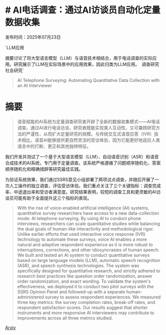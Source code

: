 # # AI电话调查：通过AI访谈员自动化定量数据收集

发布时间：2025年07月23日

`LLM应用

摘要讨论了将大型语言模型（LLM）与语音技术相结合，用于电话调查的实际应用。研究展示了LLM在实际场景中的应用效果，因此归类为LLM应用。` `调查研究` `社会研究`

> AI Telephone Surveying: Automating Quantitative Data Collection with an AI Interviewer

# 摘要

> 语音赋能的AI系统为定量调查研究者开辟了全新的数据收集模式——AI电话调查。通过AI进行电话访谈，研究者既能实现类人互动性，又可兼顾研究方法的严谨性，从而扩大定量研究的规模。与传统交互式语音应答（IVR）技术相比，语音AI能够提供更自然灵活的受访体验，因为它能更好地适应人类语言中的打断、更正和其他独特特征。

我们开发并测试了一个基于大型语言模型（LLM）、自动语音识别（ASR）和语音合成技术的AI系统，专门用于定量调查。该系统严格遵循了问题顺序随机化、答案顺序随机化和精确措辞等研究最佳实践。

为验证系统效果，我们通过SSRS意见小组部署了两项试点调查，并随后开展了一次人工操作的独立调查，评估受访体验。我们重点关注了三个关键指标：调查完成率、中途退出率和受访者满意度。研究结果表明，较短的调查工具和更灵敏的AI访谈员可能有助于全面提升这三个指标的表现。

> With the rise of voice-enabled artificial intelligence (AI) systems, quantitative survey researchers have access to a new data-collection mode: AI telephone surveying. By using AI to conduct phone interviews, researchers can scale quantitative studies while balancing the dual goals of human-like interactivity and methodological rigor. Unlike earlier efforts that used interactive voice response (IVR) technology to automate these surveys, voice AI enables a more natural and adaptive respondent experience as it is more robust to interruptions, corrections, and other idiosyncrasies of human speech.
  We built and tested an AI system to conduct quantitative surveys based on large language models (LLM), automatic speech recognition (ASR), and speech synthesis technologies. The system was specifically designed for quantitative research, and strictly adhered to research best practices like question order randomization, answer order randomization, and exact wording.
  To validate the system's effectiveness, we deployed it to conduct two pilot surveys with the SSRS Opinion Panel and followed-up with a separate human-administered survey to assess respondent experiences. We measured three key metrics: the survey completion rates, break-off rates, and respondent satisfaction scores. Our results suggest that shorter instruments and more responsive AI interviewers may contribute to improvements across all three metrics studied.

[Arxiv](https://arxiv.org/abs/2507.17718)